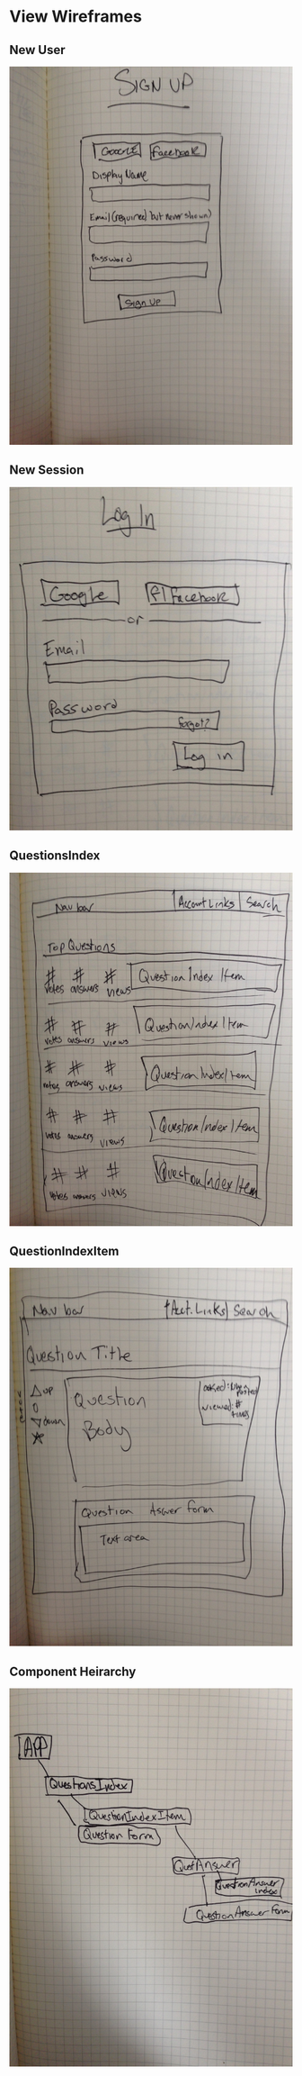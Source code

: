 # View Wireframes

## New User
![new-user]

## New Session
![new-session]

## QuestionsIndex
![questions]

## QuestionIndexItem
![question]
## Component Heirarchy
![component-heirarchy]

[new-user]: ./wireframes/new_user.jpg
[new-session]: ./wireframes/new_session.jpg
[questions]: ./wireframes/questions.jpg
[question]: ./wireframes/question.jpg
[component-heirarchy]: ./wireframes/component_heirarchy.jpg
